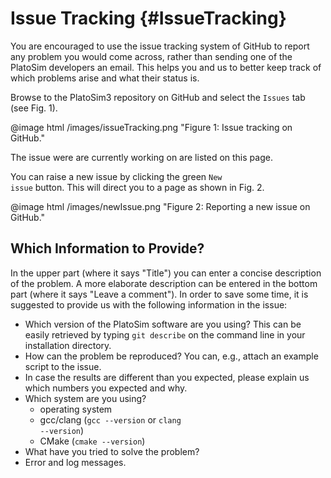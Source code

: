 # Issue Tracking {#IssueTracking}

You are encouraged to use the issue tracking system of GitHub to report any problem you would come across, rather than sending one of the PlatoSim developers an email.  This helps you and us to better keep track of which problems arise and what their status is.

Browse to the PlatoSim3 repository on GitHub and select the <code>Issues</code> tab (see Fig. 1).

@image html /images/issueTracking.png "Figure 1: Issue tracking on GitHub."

The issue were are currently working on are listed on this page.

You can raise a new issue by clicking the green <code>New issue</code> button.  This will direct you to a page as shown in Fig. 2.

@image html /images/newIssue.png "Figure 2: Reporting a new issue on GitHub."





## <a name=whichInformationToProvide>Which Information to Provide?

In the upper part (where it says "Title") you can enter a concise description of the problem.  A more elaborate description can be entered in the bottom part (where it says "Leave a comment").  In order to save some time, it is suggested to provide us with the following information in the issue:

- Which version of the PlatoSim software are you using?  This can be easily retrieved by typing <code>git describe</code>
on the command line in your installation directory.
- How can the problem be reproduced?  You can, e.g., attach an example script to the issue.
- In case the results are different than you expected, please explain us which numbers you expected and why.
- Which system are you using?
	- operating system
	- gcc/clang (<code>gcc --version</code> or <code>clang --version</code>)
	- CMake (<code>cmake --version</code>)
- What have you tried to solve the problem?
- Error and log messages.